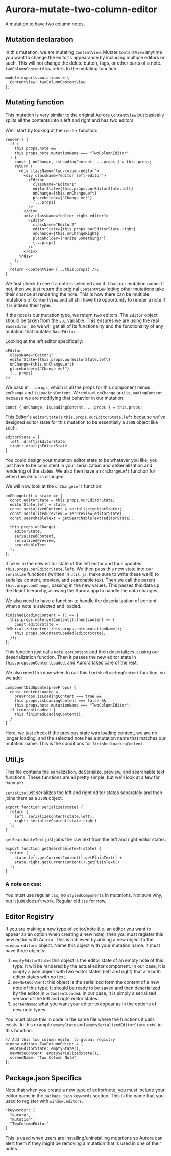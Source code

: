 # Aurora-mutate-two-column-editor
A mutation to have two column notes.

## Mutation declaration
In this mutation, we are mutating `ContentView`. Mutate `ContentView` anytime you want
to change the editor's appearance by including multiple editors or such. This will not change
the delete button, tags, or other parts of a note. `twoColumnContentView` refers to the
mutating function.
```
module.exports.mutations = {
  ContentView: twoColumnContentView
};
```

## Mutating function
This mutation is very similar to the original Aurora `ContentView` but basically splits
all the contents into a left and right and has two editors.

We'll start by looking at the `render` function:
```
render() {
  if (
    this.props.note &&
    this.props.note.mutationName === "TwoColumnEditor"
  ) {
    const { onChange, isLoadingContent, ...props } = this.props;
    return (
      <div className="two-column-editor">
        <div className="editor left-editor">
          <Editor
            className="Editor1"
            editorState={this.props.ourEditorState.left}
            onChange={this.onChangeLeft}
            placeholder={"Change me!"}
            {...props}
          />
        </div>
        <div className="editor right-editor">
          <Editor
            className="Editor2"
            editorState={this.props.ourEditorState.right}
            onChange={this.onChangeRight}
            placeholder={"Write Something!"}
            {...props}
          />
        </div>
      </div>
    );
  }
  return <ContentView {...this.props} />;
}
```
We first check to see if a note is selected and if it has our mutation name.
If not, then we just return the original `ContentView` letting other mutations take their
chance at rendering the note. This is how there can be multiple mutations of `ContentView`
and all still have the opportunity to render a note if it is indeed their type.

If the note is our mutation type, we return two editors. The `Editor` object should be taken
from the `api` variable. This ensures we are using the real `BaseEditor`, so we will get all
of its functionality and the functionality of any mutation that mutates `BaseEditor`.

Looking at the left editor specifically:
```
<Editor
  className="Editor1"
  editorState={this.props.ourEditorState.left}
  onChange={this.onChangeLeft}
  placeholder={"Change me!"}
  {...props}
/>
```
We pass in `...props`, which is all the props for this component minus `onChange` and `isLoadingContent`. We extract
`onChange` and `isLoadingContent` because we are modifying that behavior in our mutation.
```
const { onChange, isLoadingContent, ...props } = this.props;
```
This Editor's `editorState` is `this.props.ourEditorState.left` because we've designed editor state
for this mutation to be essentially a `JSON` object like such:
```
editorState = {
  left: draftjsEditorState,
  right: draftjsEditorState
}
```
You could design your mutation editor state to be whatever you like, you just have to be
consistent in your serialization and deSerialization and rendering of the states.
We also then have an `onChangeLeft` function for when this editor is changed.

We will now look at the `onChangeLeft` function:
```
onChangeLeft = state => {
  const editorState = this.props.ourEditorState;
  editorState.left = state;
  const serializedContent = serialize(editorState);
  const serializedPreview = serPreview(editorState);
  const searchableText = getSearchableText(editorState);

  this.props.onChange(
    editorState,
    serializedContent,
    serializedPreview,
    searchableText
  );
};
```
It takes in the new editor state of the left editor and thus updates `this.props.ourEditorState.left`.
We then pass this new state into our `serialize` functions (written in `util.js`, make sure to write these well!) to serialize content, preview, and searchable text.
Then we call the parent `this.props.onChange`, passing in the new values. This passes this data up the React hierarchy, allowing the Aurora app to handle the data changes.

We also need to have a function to handle the deserialization of content when a note is selected and loaded.
```
finishedLoadingContent = () => {
  this.props.note.getContent().then(content => {
    const editorState = deSerialize(content[this.props.note.mutationName]);
    this.props.onContentLoaded(editorState);
  });
};
```
This function just calls `note.getContent` and then deserializes it using our deserialization function.
Then it passes the new editor state in `this.props.onContentLoaded`, and Aurora takes care of the rest.

We also need to know when to call this `finishedLoadingContent` function, so we add:
```
componentDidUpdate(prevProps) {
  const contentLoaded =
    prevProps.isLoadingContent === true &&
    this.props.isLoadingContent === false &&
    this.props.note.mutationName === "TwoColumnEditor";
  if (contentLoaded) {
    this.finishedLoadingContent();
  }
}
```
Here, we just check if the previous state was loading content, we are no longer loading, and the selected
note has a mutation name that matches our mutation name. This is the conditions for `finishedLoadingContent`.

## Util.js
This file contains the serialization, deSerialize, preview, and searchable text functions. These functions are all pretty simple, but we'll look at a few for example.

`serialize` just serializes the left and right editor states separately and then joins them as a `JSON` object.
```
export function serialize(state) {
  return {
    left: serializeContent(state.left),
    right: serializeContent(state.right)
  };
}
```

`getSearchableText` just joins the raw text from the left and right editor states.
```
export function getSearchableText(state) {
  return (
    state.left.getCurrentContent().getPlainText() +
    state.right.getCurrentContent().getPlainText()
  );
}
```

### A note on css:
You must use regular `css`, no `styledComponents` in mutations. Not sure why, but it just doesn't work.
Regular old `css` for now.

## Editor Registry
If you are making a new type of editor/note (i.e. an editor you want to appear as an
option when creating a new note), then you must register this new editor with Aurora.
This is achieved by adding a new object to the `window.editors` object. Name this object
with your mutation name. It must have three objects:
1. `emptyEditorState`: this object is the editor state of an empty note of this type.
It will be rendered by the actual editor component. In our case, it is simply a json object
with two editor states (left and right) that are both editor states with no text.
2. `newNoteContent`: this object is the serialized form the content of a new note of this type.
It should be ready to be saved and then deserialized by the editor in `onContentLoaded`.
In our case, it is simply a serialized version of the left and right editor states.
3. `screenName`: what you want your editor to appear as in the options of new note types.

You must place this in code in the same file where the functions it calls exists.
In this example `emptyState` and `emptySerializedEditorState` exist in this function.
```
// Add this two column editor to global registry
window.editors.TwoColumnEditor = {
  emptyEditorState: emptyState(),
  newNoteContent: emptySerializedState(),
  screenName: "Two Column Note"
};
```

## Package.json Specifics
Note that when you create a new type of editor/note, you must include your editor name
in the `package.json` `keywords` section. This is the name that you used to register
with `window.editors`.
```
"keywords": [
  "aurora",
  "mutation",
  "TwoColumnEditor"
]
```
This is used when users are installing/uninstalling mutations so Aurora can alert them
if they might be removing a mutation that is used in one of their notes.
